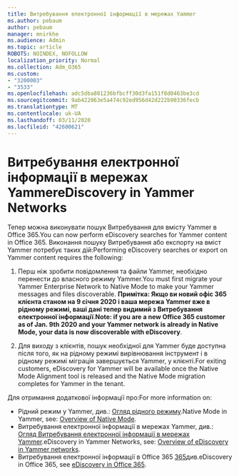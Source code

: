 ```yaml
---
title: Витребування електронної інформації в мережах Yammer
ms.author: pebaum
author: pebaum
manager: mnirkhe
ms.audience: Admin
ms.topic: article
ROBOTS: NOINDEX, NOFOLLOW
localization_priority: Normal
ms.collection: Adm_O365
ms.custom:
- "3200003"
- "3533"
ms.openlocfilehash: adc5dba801236bfbcff30d3fa151f8d0463be3cd
ms.sourcegitcommit: 9ab422063e5a474c92ed956d42d222b90336fecb
ms.translationtype: MT
ms.contentlocale: uk-UA
ms.lasthandoff: 03/11/2020
ms.locfileid: "42600621"
---
```

# <a name="ediscovery-in-yammer-networks"></a><span data-ttu-id="2f9d9-102">Витребування електронної інформації в мережах Yammer</span><span class="sxs-lookup"><span data-stu-id="2f9d9-102">eDiscovery in Yammer Networks</span></span>

<span data-ttu-id="2f9d9-103">Тепер можна виконувати пошук Витребування для вмісту Yammer в Office 365.</span><span class="sxs-lookup"><span data-stu-id="2f9d9-103">You can now perform eDiscovery searches for Yammer content in Office 365.</span></span>  <span data-ttu-id="2f9d9-104">Виконання пошуку Витребування або експорту на вміст Yammer потребує таких дій:</span><span class="sxs-lookup"><span data-stu-id="2f9d9-104">Performing eDiscovery searches or export on Yammer content requires the following:</span></span>

1. <span data-ttu-id="2f9d9-105">Перш ніж зробити повідомлення та файли Yammer, необхідно перенести до власного режиму Yammer.</span><span class="sxs-lookup"><span data-stu-id="2f9d9-105">You must first migrate your Yammer Enterprise Network to Native Mode to make your Yammer messages and files discoverable.</span></span> <span data-ttu-id="2f9d9-106">**Примітка: Якщо ви новий офіс 365 клієнта станом на 9 січня 2020 і ваша мережа Yammer вже в рідному режимі, ваші дані тепер видимий з Витребування електронної інформації**.</span><span class="sxs-lookup"><span data-stu-id="2f9d9-106">**Note: if you are a new Office 365 customer as of Jan. 9th 2020 and your Yammer network is already in Native Mode, your data is now discoverable with eDiscovery**.</span></span>

2. <span data-ttu-id="2f9d9-107">Для виходу з клієнтів, пошук необхідної для Yammer буде доступна після того, як на рідному режимі вирівнювання інструмент і в рідному режимі міграція завершується Yammer, у клієнті.</span><span class="sxs-lookup"><span data-stu-id="2f9d9-107">For exiting customers, eDiscovery for Yammer will be available once the Native Mode Alignment tool is released and the Native Mode migration completes for Yammer in the tenant.</span></span>

<span data-ttu-id="2f9d9-108">Для отримання додаткової інформації про:</span><span class="sxs-lookup"><span data-stu-id="2f9d9-108">For more information on:</span></span>

- <span data-ttu-id="2f9d9-109">Рідний режим у Yammer, див.: [Огляд рідного режиму](https://docs.microsoft.com/yammer/configure-your-yammer-network/overview-native-mode).</span><span class="sxs-lookup"><span data-stu-id="2f9d9-109">Native Mode in Yammer, see: [Overview of Native Mode](https://docs.microsoft.com/yammer/configure-your-yammer-network/overview-native-mode).</span></span>
- <span data-ttu-id="2f9d9-110">Витребування електронної інформації в мережах Yammer, див.: [Огляд Витребування електронної інформації в мережах Yammer](https://docs.microsoft.com/yammer/manage-security-and-compliance/overview-of-ediscovery).</span><span class="sxs-lookup"><span data-stu-id="2f9d9-110">eDiscovery in Yammer Networks, see: [Overview of eDiscovery in Yammer networks](https://docs.microsoft.com/yammer/manage-security-and-compliance/overview-of-ediscovery).</span></span>
- <span data-ttu-id="2f9d9-111">Витребування електронної інформації в Office 365 [365](https://docs.microsoft.com/microsoft-365/compliance/ediscovery)див.</span><span class="sxs-lookup"><span data-stu-id="2f9d9-111">eDiscovery in Office 365, see [eDiscovery in Office 365](https://docs.microsoft.com/microsoft-365/compliance/ediscovery).</span></span>
